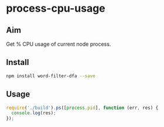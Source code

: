 # process-cpu-usage

## Aim
Get % CPU usage of current node process.

## Install
```bash
npm install word-filter-dfa --save
```

## Usage
```javascript
require('./build').ps([process.pid], function (err, res) {
  console.log(res);
});
```

